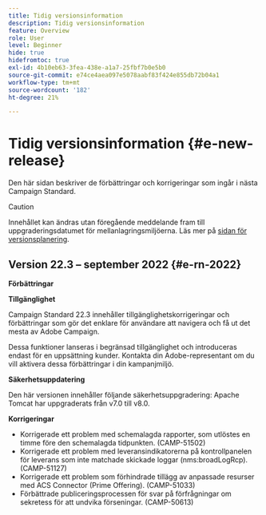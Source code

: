 ```yaml
---
title: Tidig versionsinformation
description: Tidig versionsinformation
feature: Overview
role: User
level: Beginner
hide: true
hidefromtoc: true
exl-id: 4b10eb63-3fea-438e-a1a7-25fbf7b0e5b0
source-git-commit: e74ce4aea097e5078aabf83f424e855db72b04a1
workflow-type: tm+mt
source-wordcount: '182'
ht-degree: 21%

---
```



# Tidig versionsinformation {#e-new-release}

Den här sidan beskriver de förbättringar och korrigeringar som ingår i nästa Campaign Standard.

>[!CAUTION]
>
> Innehållet kan ändras utan föregående meddelande fram till uppgraderingsdatumet för mellanlagringsmiljöerna. Läs mer på [sidan för versionsplanering](../../rn/using/release-planning.md).

## Version 22.3 – september 2022 {#e-rn-2022}

**Förbättringar**

**Tillgänglighet**

Campaign Standard 22.3 innehåller tillgänglighetskorrigeringar och förbättringar som gör det enklare för användare att navigera och få ut det mesta av Adobe Campaign.

Dessa funktioner lanseras i begränsad tillgänglighet och introduceras endast för en uppsättning kunder. Kontakta din Adobe-representant om du vill aktivera dessa förbättringar i din kampanjmiljö.

<!--
* **Data retention**

    Data retention periods have been reduced to avoid overloading Campaign server. However, you can still modify these values and define a custom period of time based on your needs and data retention policies. To change retention periods, contact Adobe.
-->

**Säkerhetsuppdatering**

Den här versionen innehåller följande säkerhetsuppgradering: Apache Tomcat har uppgraderats från v7.0 till v8.0.

**Korrigeringar**

* Korrigerade ett problem med schemalagda rapporter, som utlöstes en timme före den schemalagda tidpunkten. (CAMP-51502)
* Korrigerade ett problem med leveransindikatorerna på kontrollpanelen för leverans som inte matchade skickade loggar (nms:broadLogRcp). (CAMP-51127)
* Korrigerade ett problem som förhindrade tillägg av anpassade resurser med ACS Connector (Prime Offering). (CAMP-51033)
* Förbättrade publiceringsprocessen för svar på förfrågningar om sekretess för att undvika förseningar. (CAMP-50613)
